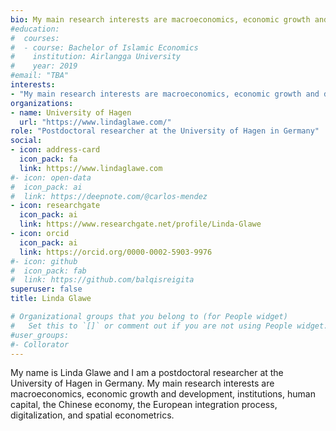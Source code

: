 ```yaml
---
bio: My main research interests are macroeconomics, economic growth and development, institutions, human capital, the Chinese economy, the European integration process, digitalization, and spatial econometrics.
#education:
#  courses:
#  - course: Bachelor of Islamic Economics
#    institution: Airlangga University
#    year: 2019
#email: "TBA"
interests:
- "My main research interests are macroeconomics, economic growth and development, institutions, human capital, the Chinese economy, the European integration process, digitalization, and spatial econometrics."
organizations:
- name: University of Hagen
  url: "https://www.lindaglawe.com/"
role: "Postdoctoral researcher at the University of Hagen in Germany"
social:
- icon: address-card
  icon_pack: fa
  link: https://www.lindaglawe.com
#- icon: open-data
#  icon_pack: ai
#  link: https://deepnote.com/@carlos-mendez
- icon: researchgate
  icon_pack: ai
  link: https://www.researchgate.net/profile/Linda-Glawe
- icon: orcid
  icon_pack: ai
  link: https://orcid.org/0000-0002-5903-9976
#- icon: github
#  icon_pack: fab
#  link: https://github.com/balqisreigita
superuser: false
title: Linda Glawe

# Organizational groups that you belong to (for People widget)
#   Set this to `[]` or comment out if you are not using People widget.
#user_groups:
#- Collorator
---
```


My name is Linda Glawe and I am a postdoctoral researcher at the University of Hagen in Germany. My main research interests are macroeconomics, economic growth and development, institutions, human capital, the Chinese economy, the European integration process, digitalization, and spatial econometrics.
